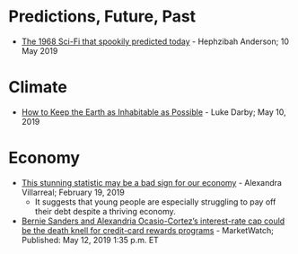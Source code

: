 # Predictions, Future, Past
* [The 1968 Sci-Fi that spookily predicted today](http://www.bbc.com/culture/story/20190509-the-1968-sci-fi-that-spookily-predicted-today?utm_source=pocket-newtab) - Hephzibah Anderson; 10 May 2019

# Climate
* [How to Keep the Earth as Inhabitable as Possible](https://www.gq.com/story/uninhabitable-earth-david-wallace-wells-interview?utm_source=pocket-newtab) - Luke Darby; May 10, 2019

# Economy
* [This stunning statistic may be a bad sign for our economy](https://www.theladders.com/career-advice/this-stunning-statistic-may-be-a-bad-sign-for-our-economy?utm_swu=6280&utm_content=2/19-DNL%20MorningBrew&utm_term=DNL-2-19-19&utm_medium=email&utm_campaign=daily-newsletter&utm_source=member) - Alexandra Villarreal; February 19, 2019
  * It suggests that young people are especially struggling to pay off their debt despite a thriving economy.
* [Bernie Sanders and Alexandria Ocasio-Cortez’s interest-rate cap could be the death knell for credit-card rewards programs](https://www.marketwatch.com/story/how-bernie-sanders-and-alexandria-ocasio-cortezs-proposal-to-cap-credit-card-interest-rates-at-15-could-hurt-consumers-2019-05-10) - MarketWatch; Published: May 12, 2019 1:35 p.m. ET
